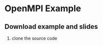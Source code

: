 # OpenMPI Example

## Download  example and slides

1. clone the source code

```git clone 	https://github.com/mesfind/openmpi.git
```


